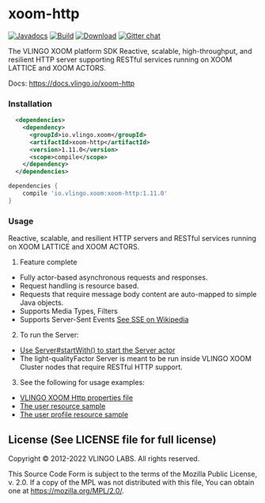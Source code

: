 # xoom-http

[![Javadocs](http://javadoc.io/badge/io.vlingo.xoom/xoom-http.svg?color=brightgreen)](http://javadoc.io/doc/io.vlingo.xoom/xoom-http) [![Build](https://github.com/vlingo/xoom-http/workflows/Build/badge.svg)](https://github.com/vlingo/xoom-http/actions?query=workflow%3ABuild) [![Download](https://img.shields.io/maven-central/v/io.vlingo.xoom/xoom-http?label=maven)](https://search.maven.org/artifact/io.vlingo.xoom/xoom-http) [![Gitter chat](https://badges.gitter.im/gitterHQ/gitter.png)](https://gitter.im/vlingo-platform-java/http)

The VLINGO XOOM platform SDK Reactive, scalable, high-throughput, and resilient HTTP server supporting RESTful services running on XOOM LATTICE and XOOM ACTORS.

Docs: https://docs.vlingo.io/xoom-http

### Installation

```xml
  <dependencies>
    <dependency>
      <groupId>io.vlingo.xoom</groupId>
      <artifactId>xoom-http</artifactId>
      <version>1.11.0</version>
      <scope>compile</scope>
    </dependency>
  </dependencies>
```

```gradle
dependencies {
    compile 'io.vlingo.xoom:xoom-http:1.11.0'
}
```

### Usage

Reactive, scalable, and resilient HTTP servers and RESTful services running on XOOM LATTICE and XOOM ACTORS.

1. Feature complete
  * Fully actor-based asynchronous requests and responses.
  * Request handling is resource based.
  * Requests that require message body content are auto-mapped to simple Java objects.
  * Supports Media Types, Filters
  * Supports Server-Sent Events [See SSE on Wikipedia](https://en.wikipedia.org/wiki/Server-sent_events)
2. To run the Server:
  * [Use Server#startWith() to start the Server actor](https://github.com/vlingo/xoom-http/blob/master/src/main/java/io/vlingo/xoom/http/resource/Server.java)
  * The light-qualityFactor Server is meant to be run inside VLINGO XOOM Cluster nodes that require RESTful HTTP support.
3. See the following for usage examples:
  * [VLINGO XOOM Http properties file](https://github.com/vlingo/xoom-http/blob/master/src/test/resources/xoom-http.properties)
  * [The user resource sample](https://github.com/vlingo/xoom-http/blob/master/src/main/java/io/vlingo/xoom/http/sample/user/UserResource.java)
  * [The user profile resource sample](https://github.com/vlingo/xoom-http/blob/master/src/main/java/io/vlingo/xoom/http/sample/user/ProfileResource.java)

License (See LICENSE file for full license)
-------------------------------------------
Copyright © 2012-2022 VLINGO LABS. All rights reserved.

This Source Code Form is subject to the terms of the
Mozilla Public License, v. 2.0. If a copy of the MPL
was not distributed with this file, You can obtain
one at https://mozilla.org/MPL/2.0/.
